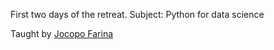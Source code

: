 First two days of the retreat.
Subject: Python for data science

Taught by [Jocopo Farina](https://github.com/jacopofar)